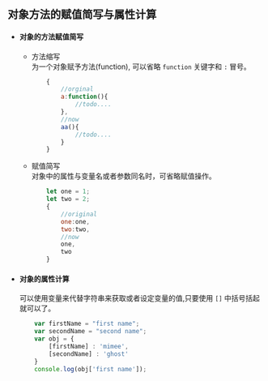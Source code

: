 ## 对象方法的赋值简写与属性计算
- #### 对象的方法赋值简写
    + 方法缩写  
        为一个对象赋予方法(function), 可以省略 `function` 关键字和 `:` 冒号。  

        ```javascript
            {
                //orginal
                a:function(){
                    //todo....
                },
                //now
                aa(){
                    //todo....
                }
            }
        ```
    + 赋值简写  
        对象中的属性与变量名或者参数同名时，可省略赋值操作。

        ```javascript
            let one = 1;
            let two = 2;
            {
                //original
                one:one,
                two:two,
                //now
                one,
                two
            }
        ```

- #### 对象的属性计算
    可以使用变量来代替字符串来获取或者设定变量的值,只要使用 `[]` 中括号括起就可以了。

    ```javascript
        var firstName = "first name";
        var secondName = "second name";
        var obj = {
            [firstName] : 'mimee',
            [secondName] : 'ghost'
        }
        console.log(obj['first name']);
    ```
